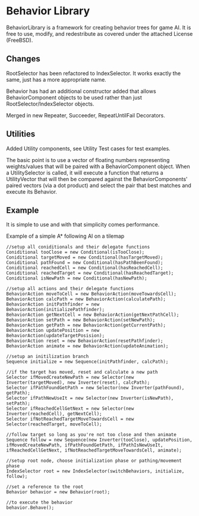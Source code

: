 Behavior Library
================

BehaviorLibrary is a framework for creating behavior trees for game AI. It is free to use, modify, and redestribute as covered under the attached License (FreeBSD).

Changes
-------

RootSelector has been refactored to IndexSelector. It works exactly the same, just has a more appropriate name.

Behavior has had an additional constructor added that allows BehaviorComponent objects to be used rather than just RootSelector/IndexSelector objects.

Merged in new Repeater, Succeeder, RepeatUntilFail Decorators.


Utilities
---------

Added Utility components, see Utility Test cases for test examples.

The basic point is to use a vector of floating numbers representing weights/values that will be paired with a BehaviorComponent object. When a UtilitySelector is called, it will execute a function that returns a UtilityVector that will then be compared against the BehaviorComponents' paired vectors (via a dot product) and select the pair that best matches and execute its Behavior. 


Example
-------

It is simple to use and with that simplicity comes performance.

Example of a simple A* following AI on a tilemap

	//setup all coniditionals and their delegate functions
	Coniditional tooClose = new Conditional(isTooClose);
	Coniditional targetMoved = new Conditional(hasTargetMoved);
	Coniditional pathFound = new Conditional(hasPathBeenFound);
	Coniditional reachedCell = new Conditional(hasReachedCell);
	Coniditional reachedTarget = new Conditional(hasReachedTarget);
	Coniditional isNewPath = new Conditional(hasNewPath);

	//setup all actions and their delegate functions
	BehaviorAction moveToCell = new BehaviorAction(moveTowardsCell);
	BehaviorAction calcPath = new BehaviorAction(calculatePath);
	BehaviorAction initPathfinder = new BehaviorAction(initializePathfinder);
	BehaviorAction getNextCell = new BehaviorAction(getNextPathCell);
	BehaviorAction setPath = new BehaviorAction(setNewPath);
	BehaviorAction getPath = new BehaviorAction(getCurrentPath);
	BehaviorAction updatePosition = new BehaviorAction(updateTargetPosision);
	BehaviorAction reset = new BehaviorAction(resetPathfinder);
	BehaviorAction animate = new BehaviorAction(updateAnimation);

	//setup an initilization branch
	Sequence initialize = new Sequence(initPathfinder, calcPath);

	//if the target has moved, reset and calculate a new path
	Selector ifMovedCreateNewPath = new Selector(new Inverter(targetMoved), new Inverter(reset), calcPath);
	Selector ifPathFoundGetPath = new Selector(new Inverter(pathFound), getPath);
	Selector ifPathNewUseIt = new Selector(new Inverter(isNewPath), setPath);
	Selector ifReachedCellGetNext = new Selector(new Inverter(reachedCell), getNextCell);
	Selector ifNotReachedTargetMoveTowardsCell = new Selector(reachedTarget, moveToCell);
            
	//follow target so long as you're not too close and then animate
	Sequence follow = new Sequence(new Inverter(tooClose), updatePosition, ifMovedCreateNewPath, ifPathFoundGetPath, ifPathIsNewUseIt, ifReachedCellGetNext, ifNotReachedTargetMoveTowardsCell, animate);

	//setup root node, choose initialization phase or pathing/movement phase
	IndexSelector root = new IndexSelector(switchBehaviors, initialize, follow);

	//set a reference to the root
	Behavior behavior = new Behavior(root);
	
	//to execute the behavior
	behavior.Behave();
		
